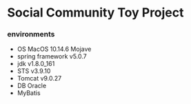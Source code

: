 # Social Community Toy Project
### environments
- OS MacOS 10.14.6 Mojave
- spring framework v5.0.7
- jdk v1.8.0_161
- STS v3.9.10
- Tomcat v9.0.27
- DB Oracle
- MyBatis

